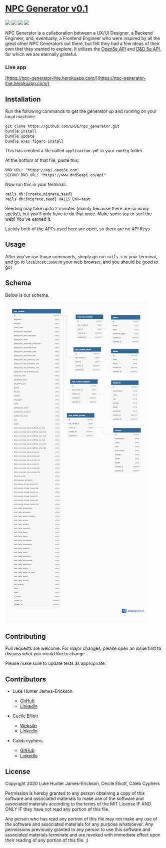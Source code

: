 # [NPC Generator v0.1](https://npc-generator-lhje.herokuapp.com/)

![](https://img.shields.io/badge/Rails-5.2.4-informational?style=flat&logo=<LOGO_NAME>&logoColor=white&color=2bbc8a) ![](https://img.shields.io/badge/Ruby-2.5.3-orange) ![](https://img.shields.io/badge/Code-HTML-informational?style=flat&logo=<LOGO_NAME>&logoColor=white&color=2bbc8a) ![](https://api.travis-ci.com/LHJE/npc_generator.svg?branch=main)

NPC Generator is a collaboration between a UX/UI Designer, a Backend Engineer, and, eventually, a Frontend Engineer who were inspired by all the great other NPC Generators out there, but felt they had a few ideas of their own that they wanted to explore.  It utilizes the [Open5e API](https://open5e.com/) and [D&D 5e API](https://www.dnd5eapi.co/api), for which we are eternally grateful.

### Live app
[https://npc-generator-lhje.herokuapp.com/](https://npc-generator-lhje.herokuapp.com/)

## Installation

Run the following commands to get the generator up and running on your local machine:

```
git clone https://github.com/LHJE/npc_generator.git
bundle install
bundle update
bundle exec figaro install
```

This has created a file called `application.yml` in your `config` folder.

At the bottom of that file, paste this:

```
DND_URL: "https://api.open5e.com"
SECOND_DND_URL: "https://www.dnd5eapi.co/api"
```  

Now run this in your terminal:
```
rails db:{create,migrate,seed}
rails db:{migrate,seed} RAILS_ENV=test
```
Seeding may take up to 2 minutes (mainly because there are so many spells!), but you'll only have to do that once.  Make some tea or surf the web!  You've earned it.


Luckily both of the API's used here are open, so there are no API Keys.

## Usage

After you've run those commands, simply go run `rails s` in your terminal, and go to `localhost:3000` in your web browser, and you should be good to go!

## Schema
Below is our schema.

![our schema](/npc_generator_schema.png)


## Contributing
Pull requests are welcome. For major changes, please open an issue first to discuss what you would like to change.

Please make sure to update tests as appropriate.

## Contributors

* Luke Hunter James-Erickson
    * [GitHub](https://github.com/LHJE)
    * [LinkedIn](https://www.linkedin.com/in/lhje/)

 * Cecile Elliott
    * [Website](https://www.onecreativebird.com)
    * [LinkedIn](https://www.linkedin.com/in/cecileelliott/)

* Caleb cyphers
    * [GitHub](https://github.com/CalebCyphers)
    * [LinkedIn](https://www.linkedin.com/in/caleb-cyphers/)

## License
Copyright 2020 Luke Hunter James-Erickson, Cecile Elliott, Caleb Cyphers

Permission is hereby granted to any person obtaining a copy of this software and associated materials to make use of the software and associated materials according to the terms of the MIT License IF AND ONLY IF they have not read any portion of this file.

Any person who has read any portion of this file may not make any use of the software and associated materials for any purpose whatsoever. Any permissions previously granted to any person to use this software and associated materials terminate and are revoked with immediate effect upon their reading of any portion of this file. ;)
